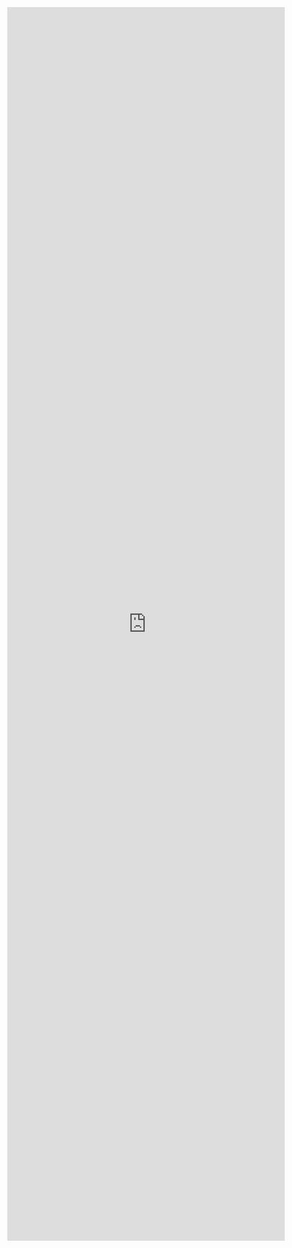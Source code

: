 <iframe src="https://docs.google.com/forms/d/e/1FAIpQLSe8Orhu96bnliDxBt9GoDfCQ_BtM5hS3PmYZu8WNOrq-c7cgQ/viewform?embedded=true" width="640" height="2842" frameborder="0" marginheight="0" marginwidth="0">Loading…</iframe>
